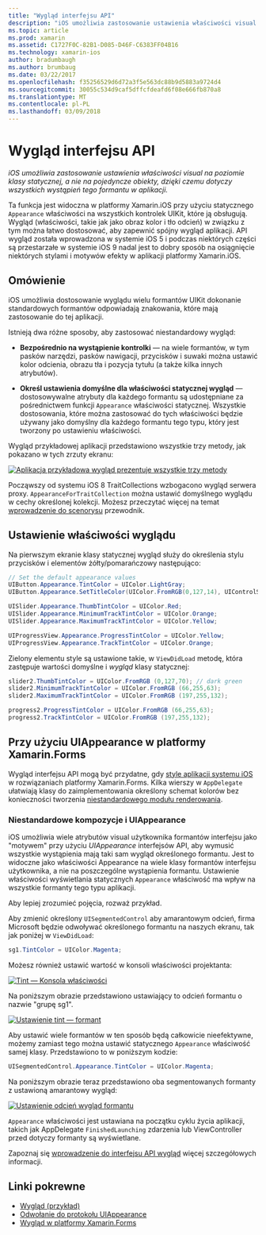 ```yaml
---
title: "Wygląd interfejsu API"
description: "iOS umożliwia zastosowanie ustawienia właściwości visual na poziomie klasy statycznej, a nie na pojedyncze obiekty, dzięki czemu dotyczy wszystkich wystąpień tego formantu w aplikacji."
ms.topic: article
ms.prod: xamarin
ms.assetid: C1727F0C-82B1-D085-D46F-C6383FF04B16
ms.technology: xamarin-ios
author: bradumbaugh
ms.author: brumbaug
ms.date: 03/22/2017
ms.openlocfilehash: f35256529d6d72a3f5e563dc88b9d5883a9724d4
ms.sourcegitcommit: 30055c534d9caf5dffcfdeafd6f08e666fb870a8
ms.translationtype: MT
ms.contentlocale: pl-PL
ms.lasthandoff: 03/09/2018
---
```

# <a name="appearance-api"></a>Wygląd interfejsu API

_iOS umożliwia zastosowanie ustawienia właściwości visual na poziomie klasy statycznej, a nie na pojedyncze obiekty, dzięki czemu dotyczy wszystkich wystąpień tego formantu w aplikacji._

Ta funkcja jest widoczna w platformy Xamarin.iOS przy użyciu statycznego `Appearance` właściwości na wszystkich kontrolek UIKit, które ją obsługują. Wygląd (właściwości, takie jak jako obraz kolor i tło odcień) w związku z tym można łatwo dostosować, aby zapewnić spójny wygląd aplikacji. API wygląd została wprowadzona w systemie iOS 5 i podczas niektórych części są przestarzałe w systemie iOS 9 nadal jest to dobry sposób na osiągnięcie niektórych stylami i motywów efekty w aplikacji platformy Xamarin.iOS.

## <a name="overview"></a>Omówienie

iOS umożliwia dostosowanie wyglądu wielu formantów UIKit dokonanie standardowych formantów odpowiadają znakowania, które mają zastosowanie do tej aplikacji.

Istnieją dwa różne sposoby, aby zastosować niestandardowy wygląd:

- **Bezpośrednio na wystąpienie kontrolki** — na wiele formantów, w tym pasków narzędzi, pasków nawigacji, przycisków i suwaki można ustawić kolor odcienia, obrazu tła i pozycja tytułu (a także kilka innych atrybutów).

- **Określ ustawienia domyślne dla właściwości statycznej wygląd** — dostosowywalne atrybuty dla każdego formantu są udostępniane za pośrednictwem funkcji `Appearance` właściwości statycznej. Wszystkie dostosowania, które można zastosować do tych właściwości będzie używany jako domyślny dla każdego formantu tego typu, który jest tworzony po ustawieniu właściwości.

Wygląd przykładowej aplikacji przedstawiono wszystkie trzy metody, jak pokazano w tych zrzuty ekranu:

 [![](introduction-to-the-appearance-api-images/appearance01.png "Aplikacja przykładowa wygląd prezentuje wszystkie trzy metody")](introduction-to-the-appearance-api-images/appearance01.png#lightbox)

Począwszy od systemu iOS 8 TraitCollections wzbogacono wygląd serwera proxy.
 `AppearanceForTraitCollection` można ustawić domyślnego wyglądu w cechy określonej kolekcji. Możesz przeczytać więcej na temat [wprowadzenie do scenorysu](~/ios/user-interface/storyboards/unified-storyboards.md) przewodnik.


## <a name="setting-appearance-properties"></a>Ustawienie właściwości wyglądu

Na pierwszym ekranie klasy statycznej wygląd służy do określenia stylu przycisków i elementów żółty/pomarańczowy następująco:

```csharp
// Set the default appearance values
UIButton.Appearance.TintColor = UIColor.LightGray;
UIButton.Appearance.SetTitleColor(UIColor.FromRGB(0,127,14), UIControlState.Normal);

UISlider.Appearance.ThumbTintColor = UIColor.Red;
UISlider.Appearance.MinimumTrackTintColor = UIColor.Orange;
UISlider.Appearance.MaximumTrackTintColor = UIColor.Yellow;

UIProgressView.Appearance.ProgressTintColor = UIColor.Yellow;
UIProgressView.Appearance.TrackTintColor = UIColor.Orange;
```

Zielony elementu style są ustawione takie, w `ViewDidLoad` metodę, która zastępuje wartości domyślne i *wygląd* klasy statycznej:

```csharp
slider2.ThumbTintColor = UIColor.FromRGB (0,127,70); // dark green
slider2.MinimumTrackTintColor = UIColor.FromRGB (66,255,63);
slider2.MaximumTrackTintColor = UIColor.FromRGB (197,255,132);
```

```csharp
progress2.ProgressTintColor = UIColor.FromRGB (66,255,63);
progress2.TrackTintColor = UIColor.FromRGB (197,255,132);
```

## <a name="using-uiappearance-in-xamarinforms"></a>Przy użyciu UIAppearance w platformy Xamarin.Forms

Wygląd interfejsu API mogą być przydatne, gdy [style aplikacji systemu iOS](~/xamarin-forms/platform/ios/theme.md#uiappearance) w rozwiązaniach platformy Xamarin.Forms. Kilka wierszy w `AppDelegate` ułatwiają klasy do zaimplementowania określony schemat kolorów bez konieczności tworzenia [niestandardowego modułu renderowania](~/xamarin-forms/app-fundamentals/custom-renderer/index.md).


### <a name="custom-themes-and-uiappearance"></a>Niestandardowe kompozycje i UIAppearance

iOS umożliwia wiele atrybutów visual użytkownika formantów interfejsu jako "motywem" przy użyciu *UIAppearance* interfejsów API, aby wymusić wszystkie wystąpienia mają taki sam wygląd określonego formantu. Jest to widoczne jako właściwości Appearance na wiele klasy formantów interfejsu użytkownika, a nie na poszczególne wystąpienia formantu. Ustawienie właściwości wyświetlania statycznych `Appearance` właściwość ma wpływ na wszystkie formanty tego typu aplikacji.

Aby lepiej zrozumieć pojęcia, rozważ przykład.

Aby zmienić określony `UISegmentedControl` aby amarantowym odcień, firma Microsoft będzie odwoływać określonego formantu na naszych ekranu, tak jak poniżej w `ViewDidLoad`:

```csharp
sg1.TintColor = UIColor.Magenta;
```

Możesz również ustawić wartość w konsoli właściwości projektanta: 

[![](introduction-to-the-appearance-api-images/propertiespadtint.png "Tint — Konsola właściwości")](introduction-to-the-appearance-api-images/propertiespadtint.png#lightbox)

Na poniższym obrazie przedstawiono ustawiający to odcień formantu o nazwie "grupę sg1".

 [![](introduction-to-the-appearance-api-images/image53.png "Ustawienie tint — formant")](introduction-to-the-appearance-api-images/image53.png#lightbox)

Aby ustawić wiele formantów w ten sposób będą całkowicie nieefektywne, możemy zamiast tego można ustawić statycznego `Appearance` właściwość samej klasy. Przedstawiono to w poniższym kodzie:

```csharp
UISegmentedControl.Appearance.TintColor = UIColor.Magenta;
```

Na poniższym obrazie teraz przedstawiono oba segmentowanych formanty z ustawioną amarantowy wygląd:

 [![](introduction-to-the-appearance-api-images/image54.png "Ustawienie odcień wygląd formantu")](introduction-to-the-appearance-api-images/image54.png#lightbox)

`Appearance` właściwości jest ustawiana na początku cyklu życia aplikacji, takich jak AppDelegate `FinishedLaunching` zdarzenia lub ViewController przed dotyczy formanty są wyświetlane.


Zapoznaj się [wprowadzenie do interfejsu API wygląd](~/ios/user-interface/ios-ui/introduction-to-the-appearance-api.md) więcej szczegółowych informacji.


## <a name="related-links"></a>Linki pokrewne

- [Wygląd (przykład)](https://developer.xamarin.com/samples/monotouch/IntroToAppearance/)
- [Odwołanie do protokołu UIAppearance](https://developer.apple.com/library/ios/documentation/UIKit/Reference/UIAppearance_Protocol/)
- [Wygląd w platformy Xamarin.Forms](~/xamarin-forms/platform/ios/theme.md#uiappearance)
